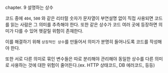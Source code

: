chapter. 9 설명하는 상수

코드 중에 `404`, `500` 와 같은 리터럴 숫자가 문자열이 부연설명 없이 직접 사용되면 코드를 읽는 사람은 그 의미를 추측해야 한다. 또한 같은 상수가 코드 여러 곳에 등장하면 의미가 다를 수 있어 헷갈릴 위험이 존재한다.

이를 해결하기 위해 `상징적인 상수`를 만들어서 의미가 분명히 들어나도록 코드를 작성해야 한다.

또한 서로 다른 의미로 묶인 변수들은 따로 분리해야 관리해야 동일한 상수를 다른 의미로 사용하는 것에 대한 위험이 줄어든다.(ex. HTTP 상태코드, DB 에러코드, 등등)